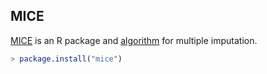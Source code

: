 ## MICE

[MICE](https://cran.r-project.org/web/packages/mice/index.html) is an
R package and [algorithm](https://doi.org/10.18637/jss.v045.i03) for
multiple imputation.

```R
> package.install("mice")
```

